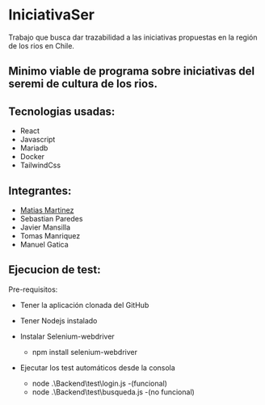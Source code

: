 # IniciativaSer
Trabajo que busca dar trazabilidad a las iniciativas propuestas en la región de los rios en Chile.  
## Minimo viable de programa sobre iniciativas del seremi de cultura de los rios.  
## Tecnologias usadas:
-  React
-  Javascript
-  Mariadb
-  Docker
-  TailwindCss
## Integrantes: 
-  [Matias Martinez](https://github.com/xNanoEngine)
-  Sebastian Paredes
-  Javier Mansilla
-  Tomas Manriquez
-  Manuel Gatica

## Ejecucion de test:
Pre-requisitos:
- Tener la aplicación clonada del GitHub
- Tener Nodejs instalado
- Instalar Selenium-webdriver
    + npm install selenium-webdriver

- Ejecutar los test automáticos desde la consola
    + node .\Backend\test\login.js
        -(funcional)
    + node .\Backend\test\busqueda.js
        -(no funcional)